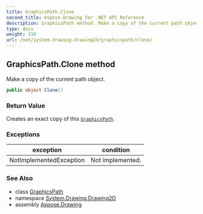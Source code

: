 ```yaml
---
title: GraphicsPath.Clone
second_title: Aspose.Drawing for .NET API Reference
description: GraphicsPath method. Make a copy of the current path object
type: docs
weight: 210
url: /net/system.drawing.drawing2d/graphicspath/clone/
---
```

## GraphicsPath.Clone method

Make a copy of the current path object.

```csharp
public object Clone()
```

### Return Value

Creates an exact copy of this [`GraphicsPath`](../).

### Exceptions

| exception | condition |
| --- | --- |
| NotImplementedException | Not implemented. |

### See Also

* class [GraphicsPath](../)
* namespace [System.Drawing.Drawing2D](../../graphicspath/)
* assembly [Aspose.Drawing](../../../)


